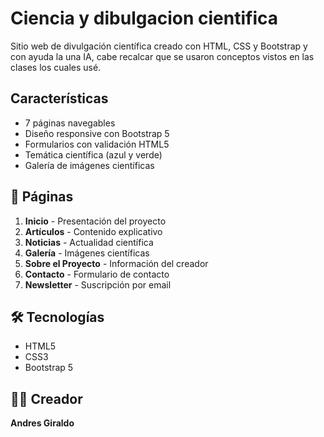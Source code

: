 # Ciencia y dibulgacion cientifica

Sitio web de divulgación científica creado con HTML, CSS y Bootstrap y con ayuda la una IA, cabe recalcar que se usaron conceptos vistos en las clases los cuales usé.

## Características
- 7 páginas navegables
- Diseño responsive con Bootstrap 5
- Formularios con validación HTML5
- Temática científica (azul y verde)
- Galería de imágenes científicas

## 📄 Páginas
1. **Inicio** - Presentación del proyecto
2. **Artículos** - Contenido explicativo
3. **Noticias** - Actualidad científica
4. **Galería** - Imágenes científicas
5. **Sobre el Proyecto** - Información del creador
6. **Contacto** - Formulario de contacto
7. **Newsletter** - Suscripción por email

## 🛠️ Tecnologías
- HTML5
- CSS3
- Bootstrap 5

## 👨‍💻 Creador
**Andres Giraldo**